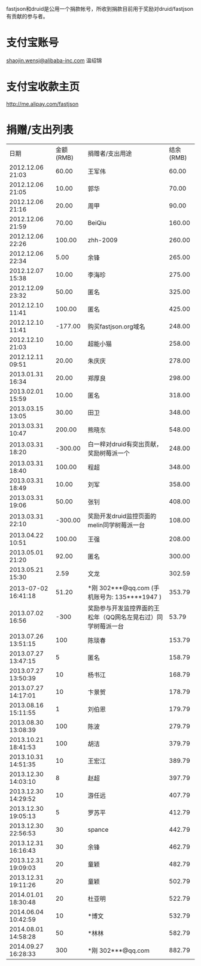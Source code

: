 fastjson和druid是公用一个捐款帐号，所收到捐款目前用于奖励对druid/fastjson有贡献的参与者。

# 支付宝账号
shaojin.wensj@alibaba-inc.com 温绍锦

# 支付宝收款主页
http://me.alipay.com/fastjson

# 捐赠/支出列表
<table>
<tr><td>日期</td><td>金额 (RMB) </td><td>捐赠者/支出用途</td><td>结余(RMB)</td></tr>
<tr><td>2012.12.06 21:03</td><td>60.00</td><td>王军伟</td><td>60.00</td></tr>
<tr><td>2012.12.06 21:05</td><td>10.00</td><td>郭华</td><td>70.00</td></tr>
<tr><td>2012.12.06 21:16</td><td>20.00</td><td>周甲</td><td>90.00</td></tr>
<tr><td>2012.12.06 21:59</td><td>70.00</td><td>BeiQiu</td><td>160.00</td></tr>
<tr><td>2012.12.06 22:26</td><td>100.00</td><td>zhh-2009</td><td>260.00</td></tr>
<tr><td>2012.12.06 22:34</td><td>5.00</td><td>余锋</td><td>265.00</td></tr>
<tr><td>2012.12.07 15:38</td><td>10.00</td><td>李海珍</td><td>275.00</td></tr>
<tr><td>2012.12.09 23:32</td><td>50.00</td><td>匿名</td><td>325.00</td></tr>
<tr><td>2012.12.10 11:41</td><td>100.00</td><td>匿名</td><td>425.00</td></tr>
<tr><td>2012.12.10 11:41</td><td>-177.00</td><td>购买fastjson.org域名</td><td>248.00</td></tr>
<tr><td>2012.12.10 21:03</td><td>10.00</td><td>超能小猫</td><td>258.00</td></tr>
<tr><td>2012.12.11 09:51</td><td>20.00</td><td>朱庆庆</td><td>278.00</td></tr>
<tr><td>2013.01.31 16:34</td><td>20.00</td><td>郑厚良</td><td>298.00</td></tr>
<tr><td>2013.02.01 15:59</td><td>10.00</td><td>匿名</td><td>318.00</td></tr>
<tr><td>2013.03.15 13:05</td><td>30.00</td><td>田卫</td><td>348.00</td></tr>
<tr><td>2013.03.31 10:47</td><td>200.00</td><td>熊晓东</td><td>548.00</td></tr>
<tr><td>2013.03.31 18:20</td><td>-300.00</td><td>白一梓对druid有突出贡献，奖励树莓派一个</td><td>248.00</td></tr>
<tr><td>2013.03.31 18:40</td><td>100.00</td><td>程超</td><td>348.00</td></tr>
<tr><td>2013.03.31 18:49</td><td>10.00</td><td>刘军</td><td>358.00</td></tr>
<tr><td>2013.03.31 19:06</td><td>50.00</td><td>张钊</td><td>408.00</td></tr>
<tr><td>2013.03.31 22:10</td><td>-300.00</td><td>奖励开发druid监控页面的melin同学树莓派一台</td><td>108.00</td></tr>
<tr><td>2013.04.22 10:51</td><td>100.00</td><td>王强</td><td>208.00</td></tr>
<tr><td>2013.05.01 21:20</td><td>92.00</td><td>匿名</td><td>300.00</td></tr>
<tr><td>2013.05.21 15:30</td><td>2.59</td><td>文龙</td><td>302.59</td></tr>
<tr><td>2013-07-02 16:41:18</td><td>51.20</td><td>*刚 302***@qq.com (手机账号为:	 135****1947 )</td><td>353.79</td></tr>
<tr><td>2013.07.02 16:56</td><td>-300</td><td>奖励参与开发监控界面的王松年（QQ网名左晃右过）同学树莓派一台</td><td>53.79</td></tr>
<tr><td>2013.07.26 13:51:15</td><td>100</td><td>陈琰春 </td><td>153.79</td></tr>
<tr><td>2013.07.27 13:47:15</td><td>5</td><td>匿名 </td><td>158.79</td></tr>
<tr><td>2013.07.27 13:50:39</td><td>10</td><td>杨书江 </td><td>168.79</td></tr>
<tr><td>2013.07.27 14:17:01</td><td>10</td><td>卞景贺 </td><td>178.79</td></tr>
<tr><td>2013.08.16 15:11:55</td><td>1</td><td>刘伯恩 </td><td>179.79</td></tr>
<tr><td>2013.08.30 13:08:39</td><td>100</td><td>陈波 </td><td>279.79</td></tr>
<tr><td>2013.10.21 18:41:53</td><td>100</td><td>胡洁 </td><td>379.79</td></tr>
<tr><td>2013.10.31 14:51:35</td><td>10</td><td>王宏江 </td><td>389.79</td></tr>
<tr><td>2013.12.30 14:03:10</td><td>8</td><td>赵超 </td><td>397.79</td></tr>
<tr><td>2013.12.30 14:29:52</td><td>10</td><td>游任远 </td><td>407.79</td></tr>
<tr><td>2013.12.30 19:05:13</td><td>5</td><td>罗苏平 </td><td>412.79</td></tr>
<tr><td>2013.12.30 22:56:53</td><td>30</td><td>spance </td><td>442.79</td></tr>
<tr><td>2013.12.31 16:16:43</td><td>30</td><td>余锋 </td><td>462.79</td></tr>
<tr><td>2013.12.31 19:09:03</td><td>20</td><td>童颖 </td><td>482.79</td></tr>
<tr><td>2013.12.31 19:11:26</td><td>20</td><td>童颖 </td><td>502.79</td></tr>
<tr><td>2014.01.01 18:30:48</td><td>20</td><td>杜亚明 </td><td>522.79</td></tr>
<tr><td>2014.06.04 10:42:59</td><td>10</td><td>*博文 </td><td>532.79</td></tr>
<tr><td>2014.08.01 14:58:28</td><td>50</td><td>*林林 </td><td>582.79</td></tr>
<tr><td>2014.09.27 16:28:33</td><td>300</td><td>*刚 302***@qq.com </td><td>882.79</td></tr>
</table>